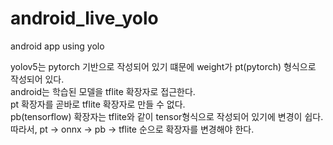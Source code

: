 # android_live_yolo
android app using yolo

yolov5는 pytorch 기반으로 작성되어 있기 떄문에 weight가 pt(pytorch) 형식으로 작성되어 있다. <br/>
android는 학습된 모델을 tflite 확장자로 접근한다. <br/>
pt 확장자를 곧바로 tflite 확장자로 만들 수 없다. <br/>
pb(tensorflow) 확장자는 tflite와 같이 tensor형식으로 작성되어 있기에 변경이 쉽다. <br/>
따라서, pt -> onnx -> pb -> tflite 순으로 확장자를 변경해야 한다.
